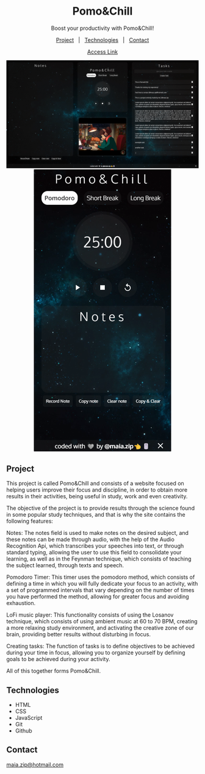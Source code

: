 <h1 align="center">Pomo&Chill</h1>

<p align="center">
Boost your productivity with Pomo&Chill!

<p align="center">
<a href="#project">Project</a>&nbsp;&nbsp;&nbsp;|&nbsp;&nbsp;
<a href="#technologies">Technologies</a>&nbsp;&nbsp;&nbsp;|&nbsp;&nbsp;
<a href="#contact">Contact</a>
</p>

<div align="center">

[Access Link](https://maiazip.github.io/Pomo-Chill/)
</div>

<p align="center">
<img alt="Page Preview" src="./.github/preview.png" witdh="100%">
<img alt="Page Preview" src="./.github/mobPreview.png" witdh="100%">
</p>

## Project
This project is called Pomo&Chill and consists of a website focused on helping users improve their focus and discipline, in order to obtain more results in their activities, being useful in study, work and even creativity.

The objective of the project is to provide results through the science found in some popular study techniques, and that is why the site contains the following features:

Notes: The notes field is used to make notes on the desired subject, and these notes can be made through audio, with the help of the Audio Recognition Api, which transcribes your speeches into text, or through standard typing, allowing the user to use this field to consolidate your learning, as well as in the Feynman technique, which consists of teaching the subject learned, through texts and speech.

Pomodoro Timer: This timer uses the pomodoro method, which consists of defining a time in which you will fully dedicate your focus to an activity, with a set of programmed intervals that vary depending on the number of times you have performed the method, allowing for greater focus and avoiding exhaustion.

LoFi music player: This functionality consists of using the Losanov technique, which consists of using ambient music at 60 to 70 BPM, creating a more relaxing study environment, and activating the creative zone of our brain, providing better results without disturbing in focus.

Creating tasks: The function of tasks is to define objectives to be achieved during your time in focus, allowing you to organize yourself by defining goals to be achieved during your activity.

All of this together forms Pomo&Chill.

## Technologies

- HTML
- CSS
- JavaScript
- Git
- Github

## Contact

maia.zip@hotmail.com